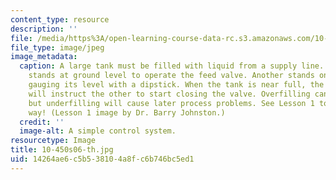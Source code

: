 ```yaml
---
content_type: resource
description: ''
file: /media/https%3A/open-learning-course-data-rc.s3.amazonaws.com/10-450-process-dynamics-operations-and-control-spring-2006/14264ae6c5b538104a8fc6b746bc5ed1_10-450s06-th.jpg
file_type: image/jpeg
image_metadata:
  caption: A large tank must be filled with liquid from a supply line. One operator
    stands at ground level to operate the feed valve. Another stands on the tank,
    gauging its level with a dipstick. When the tank is near full, the stick operator
    will instruct the other to start closing the valve. Overfilling can cause spills,
    but underfilling will cause later process problems. See Lesson 1 to find a better
    way! (Lesson 1 image by Dr. Barry Johnston.)
  credit: ''
  image-alt: A simple control system.
resourcetype: Image
title: 10-450s06-th.jpg
uid: 14264ae6-c5b5-3810-4a8f-c6b746bc5ed1
---
```

